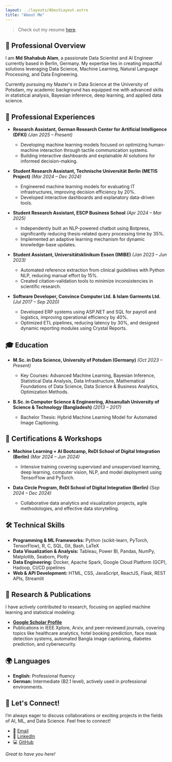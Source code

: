 ```yaml
---
layout: ../layouts/AboutLayout.astro
title: "About Me"
---
```


> Check out my resume [here](https://github.com/NabidAlam/resume/blob/main/resume.pdf).

## 🌟 Professional Overview

I am **Md Shahabub Alam**, a passionate Data Scientist and AI Engineer currently based in Berlin, Germany. My expertise lies in creating impactful solutions leveraging Data Science, Machine Learning, Natural Language Processing, and Data Engineering.

Currently pursuing my Master's in Data Science at the University of Potsdam, my academic background has equipped me with advanced skills in statistical analysis, Bayesian inference, deep learning, and applied data science.

## 🚀 Professional Experiences

- **Research Assistant, German Research Center for Artificial Intelligence (DFKI)** *(Jan 2025 – Present)*  
  - Developing machine learning models focused on optimizing human-machine interaction through tactile communication systems.
  - Building interactive dashboards and explainable AI solutions for informed decision-making.

- **Student Research Assistant, Technische Universität Berlin (METIS Project)** *(Mar 2024 – Dec 2024)*  
  - Engineered machine learning models for evaluating IT infrastructures, improving decision efficiency by 20%.
  - Developed interactive dashboards and explanatory data-driven tools.

- **Student Research Assistant, ESCP Business School** *(Apr 2024 – Mar 2025)*  
  - Independently built an NLP-powered chatbot using Botpress, significantly reducing thesis-related query processing time by 35%.
  - Implemented an adaptive learning mechanism for dynamic knowledge-base updates.

- **Student Assistant, Universitätsklinikum Essen (IMIBE)** *(Jan 2023 – Jun 2023)*  
  - Automated reference extraction from clinical guidelines with Python NLP, reducing manual effort by 15%.
  - Created citation-validation tools to minimize inconsistencies in scientific research.

- **Software Developer, Convince Computer Ltd. & Islam Garments Ltd.** *(Jul 2017 – Sep 2020)*  
  - Developed ERP systems using ASP.NET and SQL for payroll and logistics, improving operational efficiency by 40%.
  - Optimized ETL pipelines, reducing latency by 30%, and designed dynamic reporting modules using Crystal Reports.

## 🎓 Education

- **M.Sc. in Data Science, University of Potsdam (Germany)** *(Oct 2023 – Present)*  
  - Key Courses: Advanced Machine Learning, Bayesian Inference, Statistical Data Analysis, Data Infrastructure, Mathematical Foundations of Data Science, Data Science & Business Analytics, Optimization Methods.

- **B.Sc. in Computer Science & Engineering, Ahsanullah University of Science & Technology (Bangladesh)** *(2013 – 2017)*  
  - Bachelor Thesis: Hybrid Machine Learning Model for Automated Image Captioning.

## 📜 Certifications & Workshops

- **Machine Learning + AI Bootcamp, ReDI School of Digital Integration (Berlin)** *(Mar 2024 – Jun 2024)*  
  - Intensive training covering supervised and unsupervised learning, deep learning, computer vision, NLP, and model deployment using TensorFlow and PyTorch.

- **Data Circle Program, ReDI School of Digital Integration (Berlin)** *(Sep 2024 – Dec 2024)*  
  - Collaborative data analytics and visualization projects, agile methodologies, and effective data storytelling.

## 🛠️ Technical Skills

- **Programming & ML Frameworks:** Python (scikit-learn, PyTorch, TensorFlow), R, C, SQL, Git, Bash, LaTeX
- **Data Visualization & Analysis:** Tableau, Power BI, Pandas, NumPy, Matplotlib, Seaborn, Plotly
- **Data Engineering:** Docker, Apache Spark, Google Cloud Platform (GCP), Hadoop, CI/CD pipelines
- **Web & API Development:** HTML, CSS, JavaScript, ReactJS, Flask, REST APIs, Streamlit

## 🔬 Research & Publications

I have actively contributed to research, focusing on applied machine learning and statistical modeling:

- [**Google Scholar Profile**](https://scholar.google.com/citations?user=VO1pXNwAAAAJ&hl=en)
- Publications in IEEE Xplore, Arxiv, and peer-reviewed journals, covering topics like healthcare analytics, hotel booking prediction, face mask detection systems, automated Bangla image captioning, diabetes prediction, and cybersecurity.

## 🌍 Languages

- **English:** Professional fluency
- **German:** Intermediate (B2.1 level), actively used in professional environments.

## 🤝 Let's Connect!

I’m always eager to discuss collaborations or exciting projects in the fields of AI, ML, and Data Science. Feel free to connect!

- 📧 [Email](mailto:mshahabub.alam@gmail.com)
- 🔗 [LinkedIn](https://www.linkedin.com/in/msanabid/)
- 💻 [GitHub](https://github.com/NabidAlam)

_Great to have you here!_



<!-- ---
layout: ../layouts/AboutLayout.astro
title: "About Me"
---

> Check out my resume [here](https://github.com/NabidAlam/resume/blob/main/resume.pdf).

## 🌟 Professional Overview

I'm an AI Engineer and Technology Leader passionate about building cutting-edge Generative AI, Machine Learning, and Natural Language Processing systems.

With over eight years of experience in product development and consulting across various industries, I've worked on AI-driven solutions that push the boundaries of what's possible. Currently, I’m part of **Menyala, a venture studio backed by Temasek** in Singapore, where I focus on developing AI-powered ventures designed to transform industries.

Here's a bit more about my professional milestones:

- **AI Engineer / Technologist at Menyala (Temasek-backed Venture Studio in Singapore)**: My role involves architecting AI-first products, developing scalable systems, shaping technology strategy with product and business teams, and consulting on AI strategy across Menyala’s ventures.
- **Lead AI Engineer at OneByZero**: Led a team of 6, building AI solutions across telecom, marketing, and enterprise ventures, including RAG systems, AI agents, and image generation for product marketing. Designed and deployed scalable AI architectures, advancing Generative AI applications in real-world use cases.
- **Senior AI Engineer at Splore, a Temasek-backed startup**: Enhanced AI-driven search by refining ranking algorithms and fine-tuning embedding models to improve relevance and user experience. My work combined Retrieval-Augmented Generation (RAG) with core NLP techniques to create a more intuitive and intelligent search system.
- **Journey at Unscrambl India, from Data Scientist to Senior Machine Learning Engineer**: Built and deployed pre-GPT chatbots using traditional NLP—serving tens of thousands of users daily across Southeast Asia. Played a key role in core product innovation by developing advanced NL2SQL systems, enabling seamless natural language interactions with databases and enhancing Business Intelligence capabilities.

## 🌱 Beyond the Workspace

- **Instructor at O’Reilly (2025)**: Created and taught "[Building AI Agents with LangGraph](https://learning.oreilly.com/course/building-ai-agents/0642572077884/)", a 3 hour video course offering a hands-on introduction to developing AI agents with Python, OpenAI, and LangGraph. The course covers core AI agent concepts, multi-agent architectures, and essential design patterns for building agentic systems.
- **Guest Lecturer at Yale University (2025)**: Delivered a guest lecture on "Building Agentic Systems with LangGraph" in MGT 899: Generative AI & Entrepreneurship, exploring how entrepreneurs can leverage graph-based AI workflows to build the next generation of AI-driven products.
- **Mentorship at Udacity (2017 - 2023)**: As a mentor for Udacity's Machine Learning and Data Science courses, I provided guidance to students in form of technical support as well as code reviews, helping them navigate complex machine learning and AI concepts. Over the years, I reviewed more than 1,000 projects and was consistently rated an A+ mentor by Udacity's internal audit team for my contributions.
- **Mentorship at the University of Melbourne (2020 - 2023)**: As part of the university's STEM Mentorship Program, I supported students in their journey through technology and AI, offering career advice and technical insights.
- **Data Science Portfolio on GitHub**: Open-source repository of classical Data Science projects with more than 1000 stars. Find it [here](https://github.com/sajal2692/data-science-portfolio).

## 🎓 Academic Background

- Master of Information Technology from the University of Melbourne.
- Bachelor of Computer Applications from Bharatiya Vidyapeeth University.

## 🤝 Let's Connect!

Got an idea? A project? Or just wanna talk about the coolest AI trends over coffee (virtual or real)?

Hit me up! You can find me on [LinkedIn](https://www.linkedin.com/in/msanabid/), or drop me an email at mshahabub.alam@gmail.com.

_Thanks for swinging by!_ -->
